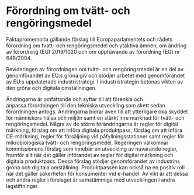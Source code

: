 # Förordning om tvätt- och rengöringsmedel

Faktapromemoria gällande förslag till Europaparlamentets och rådets förordning om tvätt\- och rengöringsmedel och ytaktiva ämnen, om ändring av förordning (EU) 2019/1020 och om upphävande av förordning (EG) nr 648/2004\.

Revideringen av förordningen om tvätt\- och rengöringsmedel är en del av
genomförandet av EU:s gröna giv och stödjer arbetet med genomförandet av EU:s uppdaterade industristrategi. I industristrategin betonas vikten av den gröna och digitala omställningen.

Ändringarna är omfattande och syftar till att förenkla och anpassa förordningen till den tekniska utveckling som skett sedan förordningen antogs. Ändringarna bidrar även till att ytterligare öka skyddet för människors hälsa och miljön samt en stärkt inre marknad för tvätt\- och
rengöringsmedel. Några av de större förändringarna är regler för digital
märkning, förslag om att införa digitala produktpass, förslag om att införa
CE\-märkning, regler för försäljning vid påfyllningsstationer samt regler för
mikrobiologiska tvätt\- och rengöringsmedel. Regeringen välkomnar kommissionens förslag som innebär en utveckling av nuvarande regler, framför allt när det gäller införandet av regler för digital märkning och digitala produktpass. Dessa förslag stödjer genomförandet av industrins gröna och digitala omställning. Produktpassen kan också ha en positiv roll när det gäller säkerheten för konsumenter vid e\-handel. Av vikt är att dessa och andra regler i förslaget är samstämmiga med utvecklingen i andra lagstiftningar.
